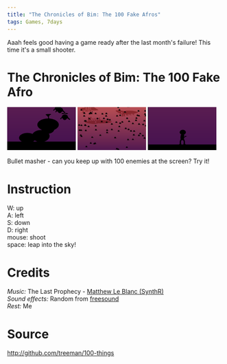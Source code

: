 ```yaml
---
title: "The Chronicles of Bim: The 100 Fake Afros"
tags: Games, 7days
---
```


Aaah feels good having a game ready after the last month's failure! This time it's a small shooter.

# The Chronicles of Bim: The 100 Fake Afro

![](/images/games/thumbs/afro1.png)
![](/images/games/thumbs/afro2.png)
![](/images/games/thumbs/afro3.png)

Bullet masher - can you keep up with 100 enemies at the screen? Try it!

# Instruction

W: up   
A: left   
S: down   
D: right   
mouse: shoot   
space: leap into the sky!

# Credits

*Music:* The Last Prophecy - [Matthew Le Blanc (SynthR)](http://synthr.wolfenhex.com/synthr.swf)   
*Sound effects:* Random from [freesound](http://www.freesound.org/)   
*Rest:* Me

# Source

<http://github.com/treeman/100-things>

